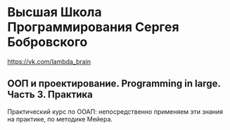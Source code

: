 # Высшая Школа Программирования Сергея Бобровского

https://vk.com/lambda_brain

## ООП и проектирование. Programming in large. Часть 3. Практика

Практический курс по ООАП: непосредственно применяем эти знания на практике, по методике Мейера.
